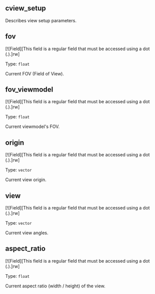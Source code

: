## cview_setup

Describes view setup parameters.

## fov

[![Field][This field is a regular field that must be accessed using a dot (.).]rw]

Type: `float`

Current FOV (Field of View).

## fov_viewmodel

[![Field][This field is a regular field that must be accessed using a dot (.).]rw]

Type: `float`

Current viewmodel's FOV.

## origin

[![Field][This field is a regular field that must be accessed using a dot (.).]rw]

Type: `vector`

Current view origin.

## view

[![Field][This field is a regular field that must be accessed using a dot (.).]rw]

Type: `vector`

Current view angles.

## aspect_ratio

[![Field][This field is a regular field that must be accessed using a dot (.).]rw]

Type: `float`

Current aspect ratio (width / height) of the view.